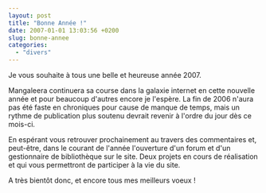 ```yaml
---
layout: post
title: "Bonne Année !"
date: 2007-01-01 13:03:56 +0200
slug: bonne-annee
categories:
  - "divers"
---
```


Je vous souhaite à tous une belle et heureuse année 2007.

Mangaleera continuera sa course dans la galaxie internet en cette nouvelle année et pour beaucoup d'autres encore je l'espère. La fin de 2006 n'aura pas été faste en chroniques pour cause de manque de temps, mais un rythme de publication plus soutenu devrait revenir à l'ordre du jour dès ce mois-ci.

En espérant vous retrouver prochainement au travers des commentaires et, peut-être, dans le courant de l'année l'ouverture d'un forum et d'un gestionnaire de bibliothèque sur le site. Deux projets en cours de réalisation et qui vous permettront de participer à la vie du site.

A très bientôt donc, et encore tous mes meilleurs voeux !
